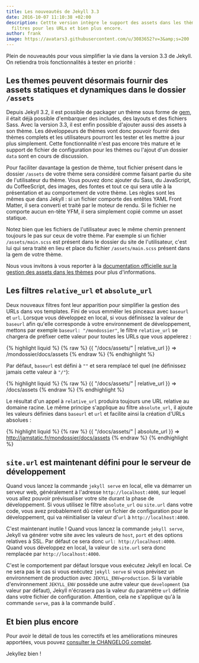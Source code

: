 ```yaml
---
title: Les nouveautés de Jekyll 3.3
date: 2016-10-07 11:10:38 +02:00
description: Cettte version intègre le support des assets dans les thèmes, de nouveaux
  filtres pour les URLs et bien plus encore.
author: frank
image: https://avatars3.githubusercontent.com/u/3083652?v=3&amp;s=200
---
```


Plein de nouveautés pour vous simplifier la vie dans la version 3.3 de Jekyll.
On retiendra trois fonctionnalités à tester en priorité :

## Les themes peuvent désormais fournir des assets statiques et dynamiques dans le dossier `/assets`

Depuis Jekyll 3.2, il est possible de packager un thème sous forme de
[gem](http://guides.rubygems.org/), il était déjà possible d'embarquer des includes, des layouts et des fichiers Sass. Avec la version 3.3, il est enfin possible d'ajouter aussi des assets à son thème. Les développeurs de thèmes vont donc pouvoir fournir des thèmes complets et les utilisateurs pourront les tester et les mettre à jour plus simplement. Cette fonctionnalité n'est pas encore très mature et le support de fichier de configuration pour les thèmes ou l'ajout d'un dossier `data` sont en cours de discussion.

Pour faciliter davantage la gestion de thème, tout fichier présent dans le dossier
`/assets` de votre thème sera considéré comme faisant partie du site de l'utilisateur du thème. Vous pouvez donc ajouter du Sass, du JavaScript, du CoffeeScript, des images, des fontes et tout ce qui sera utile à la présentation et au comportement de votre thème. Les règles sont les mêmes que dans Jekyll : si un fichier comporte des entêtes YAML Front Matter, il sera converti et traité par le moteur de rendu. Si le fichier ne comporte aucun en-tête YFM, il sera simplement copié comme un asset statique.

Notez bien que les fichiers de l'utilisateur avec le même chemin prennent toujours le pas sur ceux de votre thème. Par exemple si un fichier `/assets/main.scss` est présent dans le dossier du site de l'utilisateur, c'est lui qui sera traité en lieu et place du fichier `/assets/main.scss` présent dans la gem de votre thème.

Nous vous invitons à vous reporter à la [documentation officielle sur la gestion des assets dans les thèmes](https://jekyllrb.com/docs/themes/#assets) pour plus d'informations.

## Les filtres `relative_url` et `absolute_url`

Deux nouveaux filtres font leur apparition pour simplifier la gestion des URLs dans vos templates. Fini de vous emmêler les pinceaux avec `baseurl` et `url`. Lorsque vous développez en local, si vous définissez la valeur de `baseurl` afin qu'elle corresponde à votre environnement de développement, mettons par exemple `baseurl: "/mondossier"`, le filtre `relative_url` se chargera de préfixer cette valeur pour toutes les URLs que vous appelerez :

{% highlight liquid %}
{% raw %}
{{ "/docs/assets/" | relative_url }} => /mondossier/docs/assets
{% endraw %}
{% endhighlight %}

Par défaut, `baseurl` est défini à `""` et sera remplacé tel quel (ne définissez jamais cette valeur à `"/"`):

{% highlight liquid %}
{% raw %}
{{ "/docs/assets/" | relative_url }} => /docs/assets
{% endraw %}
{% endhighlight %}

Le résultat d'un appel à `relative_url` produira toujours une URL relative au domaine racine.
Le même principe s'applique au filtre `absolute_url`, il ajoute les valeurs définies dans `baseurl` et `url` et facilite ainsi la création d'URLs absolues :

{% highlight liquid %}
{% raw %}
{{ "/docs/assets/" | absolute_url }} => http://jamstatic.fr/mondossier/docs/assets
{% endraw %}
{% endhighlight %}

## `site.url` est maintenant défini pour le serveur de développement

Quand vous lancez la commande `jekyll serve` en local, elle va démarrer un serveur web, généralement à l'adresse `http://localhost:4000`, sur lequel vous allez pouvoir prévisualiser votre site durant la phase de développement. Si vous utilisez le filtre `absolute_url` ou `site.url` dans votre code, vous avez probablement dû créer un fichier de configuration pour le développement, qui va réinitialiser la valeur d'`url` à `http://localhost:4000`.

C'est maintenant inutile ! Quand vous lancez la commande `jekyll serve`, Jekyll va générer votre site avec les valeurs de `host`, `port` et des options relatives à SSL. Par défaut ce sera donc
`url: http://localhost:4000`. Quand vous développez en local, la valeur de `site.url` sera donc remplacée par `http://localhost:4000`.

C'est le comportement par défaut lorsque vous exécutez Jekyll en local. Ce ne sera pas le cas si vous exécutez `jekyll serve` si vous prévisez un environnement de production avec `JEKYLL_ENV=production`. Si la variable d'environnement `JEKYLL_ENV` possède une autre valeur que
`development` (sa valeur par défaut), Jekyll n'écrasera pas la valeur du paramètre `url` définie dans votre fichier de configuration. Attention, cela ne s'applique qu'à la commande `serve`, pas à la commande build`.

## Et bien plus encore

Pour avoir le détail de tous les correctifs et les améliorations mineures apportées, vous pouvez [consulter le CHANGELOG complet](https://jekyllrb.com/docs/history/#v3-3-0).

Jekyllez bien !
